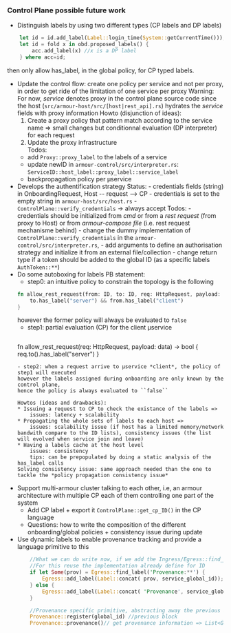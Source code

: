 ###  Control Plane possible future work

* Distinguish labels by using two different types (CP labels and DP labels) 
```rust
    let id = id.add_label(Label::login_time(System::getCurrentTime())); //CP label
    let id = fold x in obd.proposed_labels() {
		acc.add_label(x) //x is a DP label 
	} where acc=id;
```
then only allow has_label, in the global policy, for CP typed labels.
* Update the control flow: create one policy per service and not per proxy, in order to get ride of the limitation of one service per proxy
	Warning: For now, *service* denotes proxy in the control plane source code since the host (``src/armour-host/src/[host|rest_api].rs``) hydrates the *service* fields with proxy information
	Howto (disjunction of ideas): 
	1. Create a proxy policy that pattern match according to the service name => small changes but conditionnal evaluation (DP interpreter) for each request
	2. Update the proxy infrastructure  
    Todos:
    - add ``Proxy::proxy_label`` to the labels of a service
    - update newID in ``armour-control/src/interpreter.rs``: ``ServiceID::host_label::proxy_label::service_label``
    - backpropagation policy per µservice 
* Develops the authentification strategy
	Status:
		- credentials fields (string) in OnboardingRequest, Host -- request --> CP
		- credentials is set to the empty string in ``armour-host/src/host.rs``
		- ``ControlPlane::verify_credentials`` -> always accept
  	Todos:
	  	- credentials should be initialized from *cmd* or from a *rest request* (from proxy to Host) or from *armour-compose file* (i.e. rest request mechanisme behind)
        - change the dummy implementation of ``ControlPlane::verify_credentials`` in the ``armour-control/src/interpreter.rs``,
            - add arguments to define an authorisation strategy and initialize it from an external file/collection
            - change return type if a token should be added to the global ID (as a specific labels ``AuthToken::**``)
* Do some autoboxing for labels
	PB statement:
	- step0: an intuitive policy to constrain the topology is the following 
	```rust
	fn allow_rest_request(from: ID, to: ID, req: HttpRequest, payload: data) -> bool {
		to.has_label("server") && from.has_label("client")
	}
	```
	however the former policy will always be evaluated to ``false``
	- step1: partial evaluation (CP) for the client µservice
		```rust
	fn allow_rest_request(req: HttpRequest, payload: data) -> bool {
		req.to().has_label("server")
	}
	```
	- step2: when a request arrive to µservice *client*, the policy of step1 will executed
	however the labels assigned during onboarding are only known by the control plane,
	hence the policy is always evaluated to ``false``
	
	Howtos (ideas and drawbacks):
	* Issuing a request to CP to check the existance of the labels => 
		issues: latency + scalability
	* Propagating the whole sets of labels to each host => 
		issues: scalability issue (if host has a limited memory/network bandwith compare to the ID lists), consistency issues (the list will evolved when service join and leave)
	* Having a labels cache at the host level
		issues: consistency 
		tips: can be prepopulated by doing a static analysis of the has_label calls		
	Solving consistency issue: same approach needed than the one to tackle the *policy propagation consistency issue* 		
* Support multi-armour cluster talking to each other, i.e, an armour architecture with multiple CP each of them controlling one part of the system
	* Add CP label + export it ``ControlPlane::get_cp_ID()`` in the CP language
	* Questions: how to write the composition of the different onboarding/global policies + consistency issue during update	
* Use dynamic labels to enable provenance tracking and provide a language primitive to this
	```rust
		//What we can do write now, if we add the Ingress/Egress::find_label: pattern:Label -> Some(Label)
		//For this reuse the implementation already define for ID
		if let Some(prov) = Egress::find_label('Provenance:**') {
			Egress::add_label(Label::concat( prov, service_global_id));
		} else {
			Egress::add_label(Label::concat( 'Provenance', service_global_id));
		}

		//Provenance specific primitive, abstracting away the previous block
		Provenance::register(global_id) //previous block
		Provenance::provenance()// get provenance information => List<GlobalID>, just by splitting the label and removing the Provenance:: header
	```
